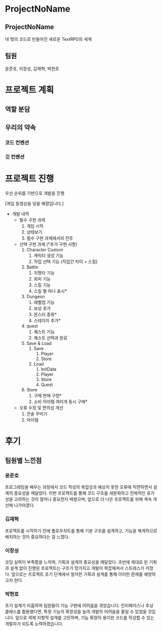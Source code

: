 # ProjectNoName

## ProjectNoName

네 명의 코드로 만들어진 새로운 TextRPG의 세계

## 팀원

윤준호, 이창성, 김재혁, 박현호

# 프로젝트 계획

## 역할 분담

## 우리의 약속

### 코드 컨벤션

### 깃 컨벤션

# 프로젝트 진행

우선 순위를 기반으로 개발을 진행

[게임 동영상을 넣을 예정입니다.]

- 개발 내역
    - 필수 구현 과제
        1. 게임 시작
        2. 상태보기
        3. 필수 구현 과제에서의 전투
    - 선택 구현 과제 (*추가 구현 사항)
        1. Character Custom
            1. 캐릭터 생성 기능
            2. 직업 선택 기능 (직업간 차이 = 스킬)
        2. Battle
            1. 치명타 기능
            2. 회피 기능
            3. 스킬 기능
            4. 스킬 별 마나 표시*
        3. Dungeon
            1. 레벨업 기능
            2. 보상 추가
            3. 몬스터 종류*
            4. 스테이지 추가*
        4. quest
            1. 퀘스트 기능
            2. 퀘스트 선택과 완료
        5. Save & Load
            1. Save
                1. Player
                2. Store
            2. Load
                1. InitData
                2. Player
                3. Store
                4. Quest
        6. Store
            1. 구매 판매 구현*
            2. 소비 아이템 여러개 동시 구매*
    - 오류 수정 및 편의성 개선
        1. 콘솔 꾸미기
        2. 아이템
    

# 후기

## 팀원별 느낀점

### 윤준호
프로그래밍을 배우는 과정에서 코드 작성의 복잡성과 예상치 못한 오류에 직면하면서 설계의 중요성을 깨달았다. 이번 프로젝트를 통해 코드 구조를 세분화하고 전체적인 유기성을 고려하는 것이 얼마나 중요한지 배웠으며, 앞으로 더 나은 프로젝트를 위해 계속 개선해 나가야겠다.

### 김재혁
프로젝트를 시작하기 전에 플로우차트를 통해 기본 구조를 설계하고, 기능을 체계적으로 배치하는 것이 중요하다는 걸 느꼈다.

### 이창성
코딩 실력이 부족함을 느끼며, 기획과 설계의 중요성을 깨달았다. 초반에 제대로 된 기획과 설계 없이 진행된 프로젝트는 구조가 망가지고 개발이 복잡해져서 스트레스가 커졌다. 앞으로는 프로젝트 초기 단계에서 철저한 기획과 설계를 통해 이러한 문제를 예방하고자 한다.

### 박현호
초기 설계가 미흡하여 팀원들이 기능 구현에 어려움을 겪었습니다. 인터페이스나 추상 클래스를 활용했다면, 특정 기능의 확장성을 높여 개발의 어려움을 줄일 수 있었을 것입니다. 앞으로 객체 지향적 설계를 고민하며, 기능 확장이 용이한 코드를 작성할 수 있는 개발자가 되도록 노력하겠습니다.

